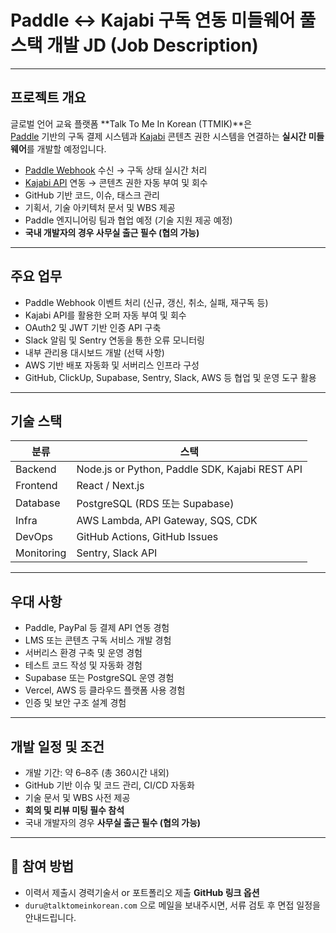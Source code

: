 # Paddle ↔ Kajabi 구독 연동 미들웨어 풀스택 개발 JD (Job Description)

---

## 프로젝트 개요

글로벌 언어 교육 플랫폼 **Talk To Me In Korean (TTMIK)**은  
[Paddle](https://paddle.com/) 기반의 구독 결제 시스템과 [Kajabi](https://kajabi.com/) 콘텐츠 권한 시스템을 연결하는 **실시간 미들웨어**를 개발할 예정입니다.

- [Paddle Webhook](https://docs.paddle.com/webhooks) 수신 → 구독 상태 실시간 처리  
- [Kajabi API](https://app.kajabi.com/developers) 연동 → 콘텐츠 권한 자동 부여 및 회수  
- GitHub 기반 코드, 이슈, 태스크 관리  
- 기획서, 기술 아키텍처 문서 및 WBS 제공  
- Paddle 엔지니어링 팀과 협업 예정 (기술 지원 제공 예정)  
- **국내 개발자의 경우 사무실 출근 필수 (협의 가능)**  

---

## 주요 업무

- Paddle Webhook 이벤트 처리 (신규, 갱신, 취소, 실패, 재구독 등)  
- Kajabi API를 활용한 오퍼 자동 부여 및 회수  
- OAuth2 및 JWT 기반 인증 API 구축  
- Slack 알림 및 Sentry 연동을 통한 오류 모니터링  
- 내부 관리용 대시보드 개발 (선택 사항)  
- AWS 기반 배포 자동화 및 서버리스 인프라 구성  
- GitHub, ClickUp, Supabase, Sentry, Slack, AWS 등 협업 및 운영 도구 활용

---

## 기술 스택

| 분류 | 스택 |
|------|------|
| Backend | Node.js or Python, Paddle SDK, Kajabi REST API |
| Frontend | React / Next.js |
| Database | PostgreSQL (RDS 또는 Supabase) |
| Infra | AWS Lambda, API Gateway, SQS, CDK |
| DevOps | GitHub Actions, GitHub Issues |
| Monitoring | Sentry, Slack API |

---

## 우대 사항

- Paddle, PayPal 등 결제 API 연동 경험  
- LMS 또는 콘텐츠 구독 서비스 개발 경험  
- 서버리스 환경 구축 및 운영 경험  
- 테스트 코드 작성 및 자동화 경험  
- Supabase 또는 PostgreSQL 운영 경험  
- Vercel, AWS 등 클라우드 플랫폼 사용 경험  
- 인증 및 보안 구조 설계 경험

---

## 개발 일정 및 조건

- 개발 기간: 약 6–8주 (총 360시간 내외)  
- GitHub 기반 이슈 및 코드 관리, CI/CD 자동화  
- 기술 문서 및 WBS 사전 제공  
- **회의 및 리뷰 미팅 필수 참석**  
- 국내 개발자의 경우 **사무실 출근 필수 (협의 가능)**  

---

## 📩 참여 방법

- 이력서 제출시 경력기술서 or 포트폴리오 제출 **GitHub 링크 옵션**  
- `duru@talktomeinkorean.com` 으로 메일을 보내주시면, 서류 검토 후 면접 일정을 안내드립니다.